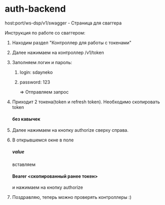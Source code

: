 # auth-backend

host:port/ws-dsp/v1/swagger - Страница для сваггера

Инструкция по работе со сваггером:

1. Находим раздел "Контроллер для работы с токенами"

2. Далее нажимаем на контроллер /v1/token

3. Заполняем логин и пароль: 
    1) login: sdayneko
    2) password: 123

        => Отправляем запрос 

4. Приходит 2 токена(token и refresh token). Необходимо скопировать token <h4>без кавычек</h4>

5. Далее нажимаем на кнопку authorize сверху справа.

6. В открывшемся окне в поле <h5>value</h5> вставляем <h4>Bearer <скопированный ранее токен> </h4> и
нажимаем на кнопку authorize

7. Поздравляю, теперь можно проверять контроллеры :)